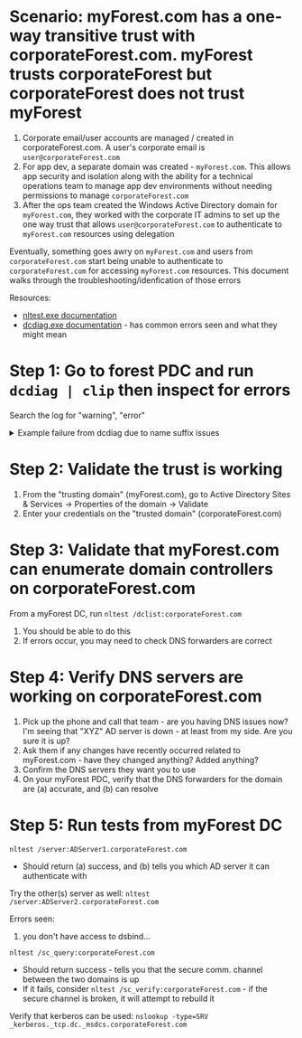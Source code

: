 # Scenario: myForest.com has a one-way transitive trust with corporateForest.com. myForest trusts corporateForest but corporateForest does not trust myForest
1. Corporate email/user accounts are managed / created in corporateForest.com. A user's corporate email is `user@corporateForest.com`
2. For app dev, a separate domain was created - `myForest.com`. This allows app security and isolation along with the ability for a technical operations team to manage app dev environments without needing permissions to manage `corporateForest.com`
3. After the ops team created the Windows Active Directory domain for `myForest.com`, they worked with the corporate IT admins to set up the one way trust that allows `user@corporateForest.com` to authenticate to `myForest.com` resources using delegation

Eventually, something goes awry on `myForest.com` and users from `corporateForest.com` start being unable to authenticate to `corporateForest.com` for accessing `myForest.com` resources. This document walks through the troubleshooting/idenfication of those errors

Resources:
- [nltest.exe documentation](https://docs.microsoft.com/en-us/previous-versions/windows/it-pro/windows-server-2012-r2-and-2012/cc731935(v=ws.11)#:~:text=Nltest%20is%20a%20command%2Dline,Server%20Administration%20Tools%20(RSAT).)
- [dcdiag.exe documentation](https://docs.microsoft.com/en-us/previous-versions/windows/it-pro/windows-server-2012-r2-and-2012/cc731968(v=ws.11)) - has common errors seen and what they might mean

# Step 1: Go to forest PDC and run `dcdiag | clip` then inspect for errors
Search the log for "warning", "error"
  
<details>
   <summary>Example failure from dcdiag due to name suffix issues</summary>
Log is full of benign errors related to AD sync delays - ignore those. The **key error** in the below is the section:

> warning event occurred.  EventID: 0x00001792...
> ... The new top level name, myForest.com, has been added to the forest corporateForest.com. **Name suffix routing for this new name is disabled because it is not within any currently routed namespace. Objects can not be resolved from this new namespace until name suffix routing is enabled for the namespace.** To enable name suffix routing, open Domains and Trusts and see help under Name Suffix Routing and Forest Trusts.

### Root cause: someone managing corporateForest.com created a UPN suffix for myForest.com that was applied to all corporateForest.com users
### The solution was to remove that UPN suffix 
   <pre>
Directory Server Diagnosis


Performing initial setup:

   Trying to find home server...

   Home Server = myForestPDC

   * Identified AD Forest. 
   Done gathering initial info.


Doing initial required tests

   
   Testing server: On-Prem\myForestPDC

      Starting test: Connectivity

         ......................... myForestPDC passed test Connectivity



Doing primary tests

   
   Testing server: On-Prem\myForestPDC

      Starting test: Advertising

         ......................... myForestPDC passed test Advertising

      Starting test: FrsEvent

         ......................... myForestPDC passed test FrsEvent

      Starting test: DFSREvent

         There are warning or error events within the last 24 hours after the

         SYSVOL has been shared.  Failing SYSVOL replication problems may cause

         Group Policy problems. 
         ......................... myForestPDC passed test DFSREvent

      Starting test: SysVolCheck

         ......................... myForestPDC passed test SysVolCheck

      Starting test: KccEvent

         ......................... myForestPDC passed test KccEvent

      Starting test: KnowsOfRoleHolders

         ......................... myForestPDC passed test KnowsOfRoleHolders

      Starting test: MachineAccount

         ......................... myForestPDC passed test MachineAccount

      Starting test: NCSecDesc

         ......................... myForestPDC passed test NCSecDesc

      Starting test: NetLogons

         ......................... myForestPDC passed test NetLogons

      Starting test: ObjectsReplicated

         ......................... myForestPDC passed test ObjectsReplicated

      Starting test: Replications

         ......................... myForestPDC passed test Replications

      Starting test: RidManager

         ......................... myForestPDC passed test RidManager

      Starting test: Services

         ......................... myForestPDC passed test Services

      Starting test: SystemLog

         A warning event occurred.  EventID: 0x00001792

            Time Generated: 07/30/2020   21:50:24

            Event String:

            The new top level name, myForest.com, has been added to the forest corporateForest.com. Name suffix routing for this new name is disabled because it is not within any currently routed namespace. Objects can not be resolved from this new namespace until name suffix routing is enabled for the namespace. To enable name suffix routing, open Domains and Trusts and see help under Name Suffix Routing and Forest Trusts.

         ......................... myForestPDC passed test SystemLog

      Starting test: VerifyReferences

         ......................... myForestPDC passed test VerifyReferences

   
   
   Running partition tests on : ForestDnsZones

      Starting test: CheckSDRefDom

         ......................... ForestDnsZones passed test CheckSDRefDom

      Starting test: CrossRefValidation

         ......................... ForestDnsZones passed test

         CrossRefValidation

   
   Running partition tests on : DomainDnsZones

      Starting test: CheckSDRefDom

         ......................... DomainDnsZones passed test CheckSDRefDom

      Starting test: CrossRefValidation

         ......................... DomainDnsZones passed test

         CrossRefValidation

   
   Running partition tests on : Schema

      Starting test: CheckSDRefDom

         ......................... Schema passed test CheckSDRefDom

      Starting test: CrossRefValidation

         ......................... Schema passed test CrossRefValidation

   
   Running partition tests on : Configuration

      Starting test: CheckSDRefDom

         ......................... Configuration passed test CheckSDRefDom

      Starting test: CrossRefValidation

         ......................... Configuration passed test CrossRefValidation

   
   Running partition tests on : myForest

      Starting test: CheckSDRefDom

         ......................... myForest passed test CheckSDRefDom

      Starting test: CrossRefValidation

         ......................... myForest passed test CrossRefValidation

   
   Running enterprise tests on : myForest.com

      Starting test: LocatorCheck

         ......................... myForest.com passed test LocatorCheck

      Starting test: Intersite

         ......................... myForest.com passed test Intersite
  </pre>
</details>

# Step 2: Validate the trust is working
1. From the "trusting domain" (myForest.com), go to Active Directory Sites & Services -> Properties of the domain -> Validate
2. Enter your credentials on the "trusted domain" (corporateForest.com) 

# Step 3: Validate that myForest.com can enumerate domain controllers on corporateForest.com
From a myForest DC, run `nltest /dclist:corporateForest.com`
1. You should be able to do this
2. If errors occur, you may need to check DNS forwarders are correct

# Step 4: Verify DNS servers are working on corporateForest.com
1. Pick up the phone and call that team - are you having DNS issues now? I'm seeing that "XYZ" AD server is down - at least from my side. Are you sure it is up?
2. Ask them if any changes have recently occurred related to myForest.com - have they changed anything? Added anything? 
3. Confirm the DNS servers they want you to use
4. On your myForest PDC, verify that the DNS forwarders for the domain are (a) accurate, and (b) can resolve

# Step 5: Run tests from myForest DC 
`nltest /server:ADServer1.corporateForest.com` 
   - Should return (a) success, and (b) tells you which AD server it can authenticate with
   
Try the other(s) server as well: `nltest /server:ADServer2.corporateForest.com`    

Errors seen:
1. you don't have access to dsbind...
   
`nltest /sc_query:corporateForest.com`
  - Should return success - tells you that the secure comm. channel between the two domains is up
  - If it fails, consider `nltest /sc_verify:corporateForest.com` - if the secure channel is broken, it will attempt to rebuild it

Verify that kerberos can be used: `nslookup -type=SRV _kerberos._tcp.dc._msdcs.corporateForest.com`
